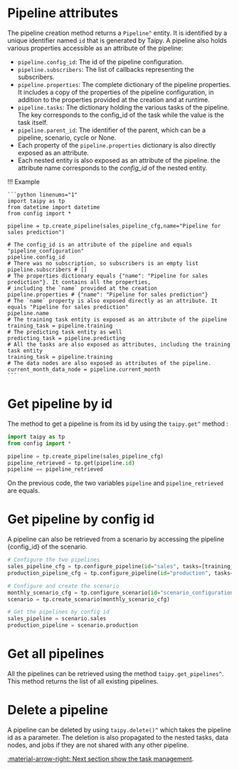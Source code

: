 # Pipeline attributes

The pipeline creation method returns a `Pipeline^` entity.
It is identified by
a unique identifier named `id` that is generated by Taipy.
A pipeline also holds various properties accessible as an attribute of the pipeline:

- `pipeline.config_id`: The id of the pipeline configuration.
- `pipeline.subscribers`: The list of callbacks representing the subscribers.
- `pipeline.properties`: The complete dictionary of the pipeline properties. It includes a copy of the properties of the pipeline configuration, in addition to the properties provided at the creation and at runtime.
- `pipeline.tasks`: The dictionary holding the various tasks of the pipeline. The key corresponds to the config_id of the task while the value is the task itself.
- `pipeline.parent_id`: The identifier of the parent, which can be a pipeline, scenario, cycle or None.
- Each property of the `pipeline.properties` dictionary is also directly exposed as an attribute.
- Each nested entity is also exposed as an attribute of the pipeline. the attribute name corresponds to the *config_id* of the nested entity.

!!! Example

    ```python linenums="1"
    import taipy as tp
    from datetime import datetime
    from config import *

    pipeline = tp.create_pipeline(sales_pipeline_cfg,name="Pipeline for sales prediction")

    # The config_id is an attribute of the pipeline and equals "pipeline_configuration"
    pipeline.config_id
    # There was no subscription, so subscribers is an empty list
    pipeline.subscribers # []
    # The properties dictionary equals {"name": "Pipeline for sales prediction"}. It contains all the properties,
    # including the `name` provided at the creation
    pipeline.properties # {"name": "Pipeline for sales prediction"}
    # The `name` property is also exposed directly as an attribute. It equals "Pipeline for sales prediction"
    pipeline.name
    # The training task entity is exposed as an attribute of the pipeline
    training_task = pipeline.training
    # The predicting task entity as well
    predicting_task = pipeline.predicting
    # All the tasks are also exposed as attributes, including the training task entity
    training_task = pipeline.training
    # The data nodes are also exposed as attributes of the pipeline.
    current_month_data_node = pipeline.current_month
    ```

# Get pipeline by id

The method to get a pipeline is from its id by using the `taipy.get^`
method :

```python linenums="1"
import taipy as tp
from config import *

pipeline = tp.create_pipeline(sales_pipeline_cfg)
pipeline_retrieved = tp.get(pipeline.id)
pipeline == pipeline_retrieved
```

On the previous code, the two variables `pipeline` and `pipeline_retrieved` are equals.

# Get pipeline by config id

A pipeline can also be retrieved from a scenario by accessing the pipeline {config_id} of the scenario.

```python linenums="1"
# Configure the two pipelines
sales_pipeline_cfg = tp.configure_pipeline(id="sales", tasks=[training_cfg, predicting_cfg])
production_pipeline_cfg = tp.configure_pipeline(id="production", tasks=[planning_cfg])

# Configure and create the scenario
monthly_scenario_cfg = tp.configure_scenario(id="scenario_configuration", pipelines=[sales_pipeline_cfg, production_pipeline_cfg]))
scenario = tp.create_scenario(monthly_scenario_cfg)

# Get the pipelines by config id
sales_pipeline = scenario.sales
production_pipeline = scenario.production
```

# Get all pipelines

All the pipelines can be retrieved using the method
`taipy.get_pipelines^`.
This method returns the list of all existing pipelines.

# Delete a pipeline

A pipeline can be deleted by using `taipy.delete()^` which
takes the pipeline id as a parameter. The deletion is also propagated to the nested tasks, data nodes, and jobs
if they are not shared with any other pipeline.

[:material-arrow-right: Next section show the task management](task-mgt.md).

